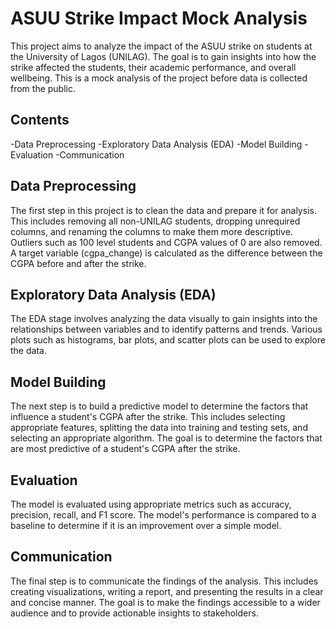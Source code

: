 # ASUU Strike Impact Mock Analysis

This project aims to analyze the impact of the ASUU strike on students at the University of Lagos (UNILAG). The goal is to gain insights into how the strike affected the students, their academic performance, and overall wellbeing. This is a mock analysis of the project before data is collected from the public.

## Contents

-Data Preprocessing
-Exploratory Data Analysis (EDA)
-Model Building
-Evaluation
-Communication

## Data Preprocessing

The first step in this project is to clean the data and prepare it for analysis. This includes removing all non-UNILAG students, dropping unrequired columns, and renaming the columns to make them more descriptive. Outliers such as 100 level students and CGPA values of 0 are also removed. A target variable (cgpa_change) is calculated as the difference between the CGPA before and after the strike.

## Exploratory Data Analysis (EDA)

The EDA stage involves analyzing the data visually to gain insights into the relationships between variables and to identify patterns and trends. Various plots such as histograms, bar plots, and scatter plots can be used to explore the data.

## Model Building

The next step is to build a predictive model to determine the factors that influence a student's CGPA after the strike. This includes selecting appropriate features, splitting the data into training and testing sets, and selecting an appropriate algorithm. The goal is to determine the factors that are most predictive of a student's CGPA after the strike.

## Evaluation

The model is evaluated using appropriate metrics such as accuracy, precision, recall, and F1 score. The model's performance is compared to a baseline to determine if it is an improvement over a simple model.

## Communication

The final step is to communicate the findings of the analysis. This includes creating visualizations, writing a report, and presenting the results in a clear and concise manner. The goal is to make the findings accessible to a wider audience and to provide actionable insights to stakeholders.

